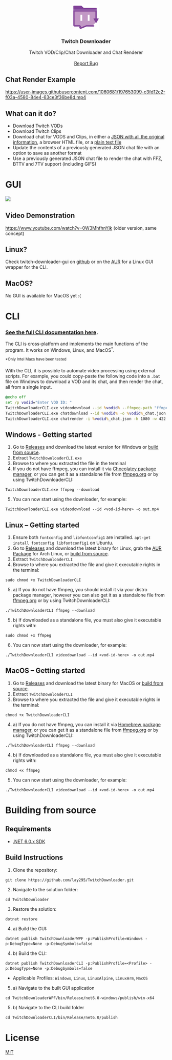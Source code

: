 <p align="center">
  <a href="https://github.com/lay295/TwitchDownloader">
    <img src="TwitchDownloaderWPF/Images/Logo.png" alt="Logo" width="80" height="80">
    
  </a>

  <h3 align="center">Twitch Downloader</h3>

  <p align="center">
    Twitch VOD/Clip/Chat Downloader and Chat Renderer
    <br />
    <br />
    <a href="https://github.com/lay295/TwitchDownloader/issues">Report Bug</a>
  </p>
</p>



## Chat Render Example
https://user-images.githubusercontent.com/1060681/197653099-c3fd12c2-f03a-4580-84e4-63ce3f36be8d.mp4


## What can it do?
- Download Twitch VODs
- Download Twitch Clips
- Download chat for VODS and Clips, in either a [JSON with all the original information](https://pastebin.com/raw/YDgRe6X4), a browser HTML file, or a [plain text file](https://pastebin.com/raw/016azeQX)
- Update the contents of a previously generated JSON chat file with an option to save as another format
- Use a previously generated JSON chat file to render the chat with FFZ, BTTV and 7TV support (including GIFS)

# GUI

![](https://i.imgur.com/bLegxGX.gif)

## Video Demonstration
https://www.youtube.com/watch?v=0W3MhfhnYjk
(older version, same concept)

## Linux?

Check twitch-downloader-gui on [github](https://github.com/mohad12211/twitch-downloader-gui) or on the [AUR](https://aur.archlinux.org/packages/twitch-downloader-gui) for a Linux GUI wrapper for the CLI.

## MacOS?

No GUI is available for MacOS yet :(

# CLI

### [See the full CLI documentation here](TwitchDownloaderCLI/README.md).

The CLI is cross-platform and implements the main functions of the program. It works on Windows, Linux, and MacOS<sup>*</sup>.

<sup>*Only Intel Macs have been tested</sup>

With the CLI, it is possible to automate video processing using external scripts. For example, you could copy-paste the following code into a `.bat` file on Windows to download a VOD and its chat, and then render the chat, all from a single input.
```bat
@echo off
set /p vodid="Enter VOD ID: "
TwitchDownloaderCLI.exe videodownload --id %vodid% --ffmpeg-path "ffmpeg.exe" -o %vodid%.mp4
TwitchDownloaderCLI.exe chatdownload --id %vodid% -o %vodid%_chat.json -E
TwitchDownloaderCLI.exe chatrender -i %vodid%_chat.json -h 1080 -w 422 --framerate 30 --update-rate 0 --font-size 18 -o %vodid%_chat.mp4
```

## Windows - Getting started

1. Go to [Releases](https://github.com/lay295/TwitchDownloader/releases/) and download the latest version for Windows or [build from source](#building-from-source).
2. Extract `TwitchDownloaderCLI.exe`
3. Browse to where you extracted the file in the terminal
4. If you do not have ffmpeg, you can install it via [Chocolatey package manager](https://community.chocolatey.org/), or you can get it as a standalone file from [ffmpeg.org](https://ffmpeg.org/download.html) or by using TwitchDownloaderCLI:
```
TwitchDownloaderCLI.exe ffmpeg --download
```
5. You can now start using the downloader, for example:
```
TwitchDownloaderCLI.exe videodownload --id <vod-id-here> -o out.mp4
```

## Linux – Getting started

1. Ensure both `fontconfig` and `libfontconfig1` are installed. `apt-get install fontconfig libfontconfig1` on Ubuntu.
2. Go to [Releases](https://github.com/lay295/TwitchDownloader/releases/) and download the latest binary for Linux, grab the [AUR Package](https://aur.archlinux.org/packages/twitch-downloader-bin/) for Arch Linux, or [build from source](#building-from-source).
3. Extract `TwitchDownloaderCLI`
4. Browse to where you extracted the file and give it executable rights in the terminal:
```
sudo chmod +x TwitchDownloaderCLI
```
5. a) If you do not have ffmpeg, you should install it via your distro package manager, however you can also get it as a standalone file from [ffmpeg.org](https://ffmpeg.org/download.html) or by using TwitchDownloaderCLI:
```
./TwitchDownloaderCLI ffmpeg --download
```
5. b) If downloaded as a standalone file, you must also give it executable rights with:
```
sudo chmod +x ffmpeg
```
6. You can now start using the downloader, for example:
```
./TwitchDownloaderCLI videodownload --id <vod-id-here> -o out.mp4
```

## MacOS – Getting started
1. Go to [Releases](https://github.com/lay295/TwitchDownloader/releases/) and download the latest binary for MacOS or [build from source](#building-from-source).
2. Extract `TwitchDownloaderCLI`
3. Browse to where you extracted the file and give it executable rights in the terminal:
```
chmod +x TwitchDownloaderCLI
```
4. a) If you do not have ffmpeg, you can install it via [Homebrew package manager](https://brew.sh/), or you can get it as a standalone file from [ffmpeg.org](https://ffmpeg.org/download.html) or by using TwitchDownloaderCLI:
```
./TwitchDownloaderCLI ffmpeg --download
```
4. b) If downloaded as a standalone file, you must also give it executable rights with:
```
chmod +x ffmpeg
```
5. You can now start using the downloader, for example:
```
./TwitchDownloaderCLI videodownload --id <vod-id-here> -o out.mp4
```

# Building from source

## Requirements

- [.NET 6.0.x SDK](https://dotnet.microsoft.com/en-us/download/dotnet/6.0)

## Build Instructions

1. Clone the repository:
```
git clone https://github.com/lay295/TwitchDownloader.git
```
2. Navigate to the solution folder:
```
cd TwitchDownloader
```
3. Restore the solution:
```
dotnet restore
```
4. a) Build the GUI:
```
dotnet publish TwitchDownloaderWPF -p:PublishProfile=Windows -p:DebugType=None -p:DebugSymbols=false
```
4. b) Build the CLI:
```
dotnet publish TwitchDownloaderCLI -p:PublishProfile=<Profile> -p:DebugType=None -p:DebugSymbols=false
```
- Applicable Profiles: `Windows`, `Linux`, `LinuxAlpine`, `LinuxArm`, `MacOS`
5. a) Navigate to the built GUI application
```
cd TwitchDownloaderWPF/bin/Release/net6.0-windows/publish/win-x64
```
5. b) Navigate to the CLI build folder
```
cd TwitchDownloaderCLI/bin/Release/net6.0/publish
```

# License

[MIT](./LICENSE.txt)
